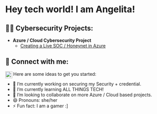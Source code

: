 <h1>Hey tech world! I am Angelita! </h1>

<h2>👨‍💻 Cybersecurity Projects:</h2>

- <b>Azure / Cloud Cybersecurity Project</b>
  - [Creating a Live SOC / Honeynet in Azure](https://github.com/ACharles813/Azure-Honeynet-Project)


<h2> 🤳 Connect with me:</h2>


[<img align="left" alt="JoshMadakor | LinkedIn" width="22px" src="https://cdn.jsdelivr.net/npm/simple-icons@v3/icons/linkedin.svg" />][linkedin]

[linkedin]: https://www.linkedin.com/in/angelita-charles-15597aa9/




Here are some ideas to get you started:

- 🔭 I’m currently working on securing my Security + credential.
- 🌱 I’m currently learning ALL THINGS TECH!
- 👯 I’m looking to collaborate on more Azure / Cloud based projects.
- 😄 Pronouns: she/her
- ⚡ Fun fact: I am a gamer :]

